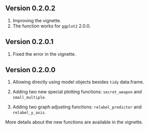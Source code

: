 ## Version 0.2.0.2
1. Improving the vignette.
2. The function works for `ggplot2` 2.0.0.

## Version 0.2.0.1
1. Fixed the error in the vignette.

## Version 0.2.0.0

1. Allowing directly using model objects besides `tidy` data.frame.

2. Adding two new special plotting functions: `secret_weapon` and `small_multiple`.

3. Adding two graph adjusting functions: `relabel_predictor` and `relabel_y_axis`.

More details about the new functions are available in the vignette.




